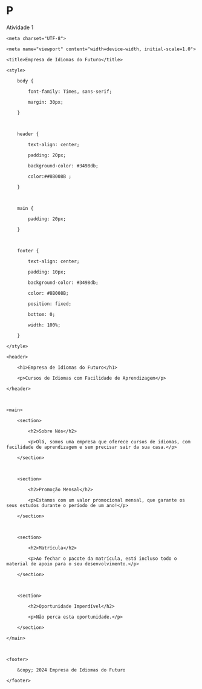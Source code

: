 # P
Atividade 1
<!DOCTYPEhtml>

<html lang="pt-br">

<head>

    <meta charset="UTF-8">

    <meta name="viewport" content="width=device-width, initial-scale=1.0">

    <title>Empresa de Idiomas do Futuro</title>

    <style>

        body {

            font-family: Times, sans-serif;

            margin: 30px;

        }

 

        header {

            text-align: center;

            padding: 20px;

            background-color: #3498db;

            color:##8B008B ;

        }

 

        main {

            padding: 20px;

        }

 

        footer {

            text-align: center;

            padding: 10px;

            background-color: #3498db;

            color: #8B008B;

            position: fixed;

            bottom: 0;

            width: 100%;

        }

    </style>

</head>

<body>

    <header>

        <h1>Empresa de Idiomas do Futuro</h1>

        <p>Cursos de Idiomas com Facilidade de Aprendizagem</p>

    </header>

 

    <main>

        <section>

            <h2>Sobre Nós</h2>

            <p>Olá, somos uma empresa que oferece cursos de idiomas, com facilidade de aprendizagem e sem precisar sair da sua casa.</p>

        </section>

 

        <section>

            <h2>Promoção Mensal</h2>

            <p>Estamos com um valor promocional mensal, que garante os seus estudos durante o período de um ano!</p>

        </section>

 

        <section>

            <h2>Matrícula</h2>

            <p>Ao fechar o pacote da matrícula, está incluso todo o material de apoio para o seu desenvolvimento.</p>

        </section>

 

        <section>

            <h2>Oportunidade Imperdível</h2>

            <p>Não perca esta oportunidade.</p>

        </section>

    </main>

 

    <footer>

        &copy; 2024 Empresa de Idiomas do Futuro

    </footer>

</body>

</html>

 
